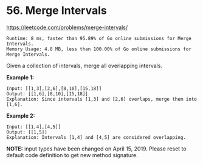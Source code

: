 # 56. Merge Intervals

https://leetcode.com/problems/merge-intervals/

```
Runtime: 8 ms, faster than 95.89% of Go online submissions for Merge Intervals.
Memory Usage: 4.8 MB, less than 100.00% of Go online submissions for Merge Intervals.
```

Given a collection of intervals, merge all overlapping intervals.

**Example 1:**
```
Input: [[1,3],[2,6],[8,10],[15,18]]
Output: [[1,6],[8,10],[15,18]]
Explanation: Since intervals [1,3] and [2,6] overlaps, merge them into [1,6].
```

**Example 2:**
```
Input: [[1,4],[4,5]]
Output: [[1,5]]
Explanation: Intervals [1,4] and [4,5] are considered overlapping.
```

**NOTE:** input types have been changed on April 15, 2019. Please reset to default code definition to get new method signature.